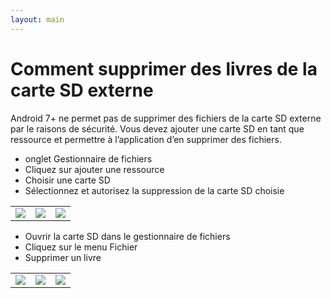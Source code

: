 ```yaml
---
layout: main
---
```


# Comment supprimer des livres de la carte SD externe

Android 7+ ne permet pas de supprimer des fichiers de la carte SD externe par le
raisons de sécurité.
Vous devez ajouter une carte SD en tant que ressource et permettre à l’application d’en supprimer des fichiers.

* onglet Gestionnaire de fichiers
* Cliquez sur ajouter une ressource
* Choisir une carte SD
* Sélectionnez et autorisez la suppression de la carte SD choisie

||||
|-|-|-|
|![](1.jpg)|![](2.jpg)|![](3.jpg)|

* Ouvrir la carte SD dans le gestionnaire de fichiers
* Cliquez sur le menu Fichier
* Supprimer un livre

||||
|-|-|-|
|![](4.jpg)|![](5.jpg)|![](6.jpg)|
